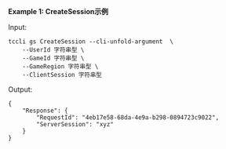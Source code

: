 **Example 1: CreateSession示例**



Input: 

```
tccli gs CreateSession --cli-unfold-argument  \
    --UserId 字符串型 \
    --GameId 字符串型 \
    --GameRegion 字符串型 \
    --ClientSession 字符串型
```

Output: 
```
{
    "Response": {
        "RequestId": "4eb17e58-68da-4e9a-b298-0894723c9022",
        "ServerSession": "xyz"
    }
}
```

